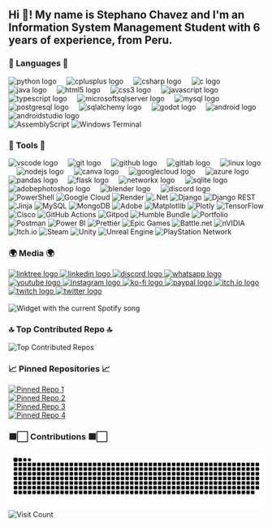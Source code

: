 <!DOCTYPE HTML>
<html lang="SP">
<head>
    <meta charset="UTF-8">
    <meta name="viewport" content="width=device-width, initial-scale=1.0">
    <link rel="stylesheet" href="/styles.css">
</head>
<body>
    <h2 class="center">Hi 👋! My name is Stephano Chavez and I'm an Information System Management Student with 6 years of experience, from Peru.</h2>
    <h3 class="center">💬 Languages 💬</h3>
    <div class="center">
        <img src="https://cdn.jsdelivr.net/gh/devicons/devicon/icons/python/python-original.svg" height="30" alt="python logo" />
        <img width="12" />
        <img src="https://cdn.jsdelivr.net/gh/devicons/devicon/icons/cplusplus/cplusplus-original.svg" height="30" alt="cplusplus logo" />
        <img width="12" />
        <img src="https://cdn.jsdelivr.net/gh/devicons/devicon/icons/csharp/csharp-original.svg" height="30" alt="csharp logo" />
        <img width="12" />
        <img src="https://cdn.jsdelivr.net/gh/devicons/devicon/icons/c/c-original.svg" height="30" alt="c logo" />
        <img width="12" />
        <img src="https://cdn.jsdelivr.net/gh/devicons/devicon/icons/java/java-original.svg" height="30" alt="java logo" />
        <img width="12" />
        <img src="https://cdn.jsdelivr.net/gh/devicons/devicon/icons/html5/html5-original.svg" height="30" alt="html5 logo" />
        <img width="12" />
        <img src="https://cdn.jsdelivr.net/gh/devicons/devicon/icons/css3/css3-original.svg" height="30" alt="css3 logo" />
        <img width="12" />
        <img src="https://cdn.jsdelivr.net/gh/devicons/devicon/icons/javascript/javascript-original.svg" height="30" alt="javascript logo" />
        <img width="12" />
        <img src="https://cdn.jsdelivr.net/gh/devicons/devicon/icons/typescript/typescript-original.svg" height="30" alt="typescript logo" />
        <img width="12" />
        <img src="https://cdn.jsdelivr.net/gh/devicons/devicon/icons/microsoftsqlserver/microsoftsqlserver-plain.svg" height="30" alt="microsoftsqlserver logo" />
        <img width="12" />
        <img src="https://cdn.jsdelivr.net/gh/devicons/devicon/icons/mysql/mysql-original.svg" height="30" alt="mysql logo" />
        <img width="12" />
        <img src="https://cdn.jsdelivr.net/gh/devicons/devicon/icons/postgresql/postgresql-original.svg" height="30" alt="postgresql logo" />
        <img width="12" />
        <img src="https://cdn.jsdelivr.net/gh/devicons/devicon/icons/sqlalchemy/sqlalchemy-original.svg" height="30" alt="sqlalchemy logo" />
        <img width="12" />
        <img src="https://cdn.jsdelivr.net/gh/devicons/devicon/icons/godot/godot-original.svg" height="30" alt="godot logo" />
        <img width="12" />
        <img src="https://cdn.jsdelivr.net/gh/devicons/devicon/icons/android/android-original.svg" height="30" alt="android logo" />
        <img width="12" />
        <img src="https://cdn.jsdelivr.net/gh/devicons/devicon/icons/androidstudio/androidstudio-original.svg" height="30" alt="androidstudio logo" />
    </div>
    <div class="center">
        <img src="https://img.shields.io/badge/assembly%20script-%23000000.svg?style=for-the-badge&logo=assemblyscript&logoColor=white" alt="AssemblyScript" />
        <img src="https://img.shields.io/badge/Windows%20Terminal-%234D4D4D.svg?style=for-the-badge&logo=windows-terminal&logoColor=white" alt="Windows Terminal" />
    </div>
    <h3 class="center">🔧 Tools 🔧</h3>
    <div class="center">
        <img src="https://cdn.jsdelivr.net/gh/devicons/devicon/icons/vscode/vscode-original.svg" height="40" alt="vscode logo" />
        <img width="12" />
        <img src="https://cdn.jsdelivr.net/gh/devicons/devicon/icons/git/git-original.svg" height="40" alt="git logo" />
        <img width="12" />
        <img src="https://cdn.jsdelivr.net/gh/devicons/devicon/icons/github/github-original.svg" height="40" alt="github logo" />
        <img width="12" />
        <img src="https://cdn.jsdelivr.net/gh/devicons/devicon/icons/gitlab/gitlab-original.svg" height="40" alt="gitlab logo" />
        <img width="12" />
        <img src="https://cdn.jsdelivr.net/gh/devicons/devicon/icons/linux/linux-original.svg" height="40" alt="linux logo" />
        <img width="12" />
        <img src="https://cdn.jsdelivr.net/gh/devicons/devicon/icons/nodejs/nodejs-original.svg" height="40" alt="nodejs logo" />
        <img width="12" />
        <img src="https://cdn.jsdelivr.net/gh/devicons/devicon/icons/canva/canva-original.svg" height="40" alt="canva logo" />
        <img width="12" />
        <img src="https://cdn.jsdelivr.net/gh/devicons/devicon/icons/googlecloud/googlecloud-original.svg" height="40" alt="googlecloud logo" />
        <img width="12" />
        <img src="https://cdn.jsdelivr.net/gh/devicons/devicon/icons/azure/azure-original.svg" height="40" alt="azure logo" />
        <img width="12" />
        <img src="https://cdn.jsdelivr.net/gh/devicons/devicon/icons/pandas/pandas-original.svg" height="40" alt="pandas logo" />
        <img width="12" />
        <img src="https://cdn.jsdelivr.net/gh/devicons/devicon/icons/flask/flask-original.svg" height="40" alt="flask logo" />
        <img width="12" />
        <img src="https://cdn.jsdelivr.net/gh/devicons/devicon/icons/networkx/networkx-original.svg" height="40" alt="networkx logo" />
        <img width="12" />
        <img src="https://cdn.jsdelivr.net/gh/devicons/devicon/icons/sqlite/sqlite-original.svg" height="40" alt="sqlite logo" />
        <img width="12" />
        <img src="https://cdn.simpleicons.org/adobephotoshop/31A8FF" height="40" alt="adobephotoshop logo" />
        <img width="12" />
        <img src="https://cdn.simpleicons.org/blender/F5792A" height="40" alt="blender logo" />
        <img width="12" />
        <img src="https://cdn.simpleicons.org/discord/5865F2" height="40" alt="discord logo" />
    </div>
    <div class="center">
        <img src="https://img.shields.io/badge/PowerShell-%235391FE.svg?style=for-the-badge&logo=powershell&logoColor=white" alt="PowerShell" />
        <img src="https://img.shields.io/badge/GoogleCloud-%234285F4.svg?style=for-the-badge&logo=google-cloud&logoColor=white" alt="Google Cloud" />
        <img src="https://img.shields.io/badge/Render-%46E3B7.svg?style=for-the-badge&logo=render&logoColor=white" alt="Render" />
        <img src="https://img.shields.io/badge/.NET-5C2D91?style=for-the-badge&logo=.net&logoColor=white" alt=".Net" />
        <img src="https://img.shields.io/badge/django-%23092E20.svg?style=for-the-badge&logo=django&logoColor=white" alt="Django" />
        <img src="https://img.shields.io/badge/DJANGO-REST-ff1709?style=for-the-badge&logo=django&logoColor=white&color=ff1709&labelColor=gray" alt="Django REST" />
        <img src="https://img.shields.io/badge/jinja-white.svg?style=for-the-badge&logo=jinja&logoColor=black" alt="Jinja" />
        <img src="https://img.shields.io/badge/mysql-4479A1.svg?style=for-the-badge&logo=mysql&logoColor=white" alt="MySQL" />
        <img src="https://img.shields.io/badge/MongoDB-%234ea94b.svg?style=for-the-badge&logo=mongodb&logoColor=white" alt="MongoDB" />
        <img src="https://img.shields.io/badge/adobe-%23FF0000.svg?style=for-the-badge&logo=adobe&logoColor=white" alt="Adobe" />
        <img src="https://img.shields.io/badge/Matplotlib-%23ffffff.svg?style=for-the-badge&logo=Matplotlib&logoColor=black" alt="Matplotlib" />
        <img src="https://img.shields.io/badge/Plotly-%233F4F75.svg?style=for-the-badge&logo=plotly&logoColor=white" alt="Plotly" />
        <img src="https://img.shields.io/badge/TensorFlow-%23FF6F00.svg?style=for-the-badge&logo=TensorFlow&logoColor=white" alt="TensorFlow" />
        <img src="https://img.shields.io/badge/cisco-%23049fd9.svg?style=for-the-badge&logo=cisco&logoColor=black" alt="Cisco" />
        <img src="https://img.shields.io/badge/github%20actions-%232671E5.svg?style=for-the-badge&logo=githubactions&logoColor=white" alt="GitHub Actions" />
        <img src="https://img.shields.io/badge/gitpod-f06611.svg?style=for-the-badge&logo=gitpod&logoColor=white" alt="Gitpod" />
        <img src="https://img.shields.io/badge/HumbleBundle-%23494F5C.svg?style=for-the-badge&logo=HumbleBundle&logoColor=white" alt="Humble Bundle" />
        <img src="https://img.shields.io/badge/Portfolio-%23000000.svg?style=for-the-badge&logo=firefox&logoColor=#FF7139" alt="Portfolio" />
        <img src="https://img.shields.io/badge/Postman-FF6C37?style=for-the-badge&logo=postman&logoColor=white" alt="Postman" />
        <img src="https://img.shields.io/badge/power_bi-F2C811?style=for-the-badge&logo=powerbi&logoColor=black" alt="Power BI" />
        <img src="https://img.shields.io/badge/prettier-%23F7B93E.svg?style=for-the-badge&logo=prettier&logoColor=black" alt="Prettier" />
        <img src="https://img.shields.io/badge/epicgames-%23313131.svg?style=for-the-badge&logo=epicgames&logoColor=white" alt="Epic Games" />
        <img src="https://img.shields.io/badge/battle.net-%2300AEFF.svg?style=for-the-badge&logo=battle.net&logoColor=white" alt="Battle.net" />
        <img src="https://img.shields.io/badge/nVIDIA-%2376B900.svg?style=for-the-badge&logo=nVIDIA&logoColor=white" alt="nVIDIA" />
        <img src="https://img.shields.io/badge/Itch-%23FF0B34.svg?style=for-the-badge&logo=Itch.io&logoColor=white" alt="Itch.io" />
        <img src="https://img.shields.io/badge/steam-%23000000.svg?style=for-the-badge&logo=steam&logoColor=white" alt="Steam" />
        <img src="https://img.shields.io/badge/unity-%23000000.svg?style=for-the-badge&logo=unity&logoColor=white" alt="Unity" />
        <img src="https://img.shields.io/badge/unrealengine-%23313131.svg?style=for-the-badge&logo=unrealengine&logoColor=white" alt="Unreal Engine" />
        <img src="https://img.shields.io/badge/PSN-%230070D1.svg?style=for-the-badge&logo=Playstation&logoColor=white" alt="PlayStation Network" />
    </div>
    <h3 class="center"> 🌍 Media 🌍</h3>
    <div class="center">
        <a href="https://linktr.ee/darkas_overgold" target="_blank">
            <img src="https://img.shields.io/static/v1?message=Darkas%20Overgold&logo=linktree&label=About%20me&color=1de9b6&logoColor=white&labelColor=&style=for-the-badge" height="35" alt="linktree logo" />
        </a>
        <a href="https://www.linkedin.com/in/darkas/" target="_blank">
            <img src="https://img.shields.io/static/v1?message=Manuel%20Stephano%20Chavez%20Anton&logo=linkedin&label=Certificates%20at&color=0077B5&logoColor=white&labelColor=&style=for-the-badge" height="35" alt="linkedin logo" />
        </a>
        <a href="https://discord.com/users/1c07914389250b..." target="_blank">
            <img src="https://img.shields.io/static/v1?message=dev.darkas.me&logo=discord&label=&color=7289DA&logoColor=white&labelColor=&style=for-the-badge" height="35" alt="discord logo" />
        </a>
        <a href="https://wa.me/message/RK4A4OUXMDS7G1" target="_blank">
            <img src="https://img.shields.io/static/v1?message=910030901&logo=whatsapp&label=+51&color=25D366&logoColor=white&labelColor=&style=for-the-badge" height="35" alt="whatsapp logo" />
        </a>
        <a href="https://youtube.com/@darkas_goldenvox?si=cW8HlLnrTiDhjcZU" target="_blank">
            <img src="https://img.shields.io/static/v1?message=Stephano&logo=youtube&label=Software%20Engineering%20PhD%20Adventure&color=FF0000&logoColor=white&labelColor=&style=for-the-badge" height="35" alt="youtube logo" />
        </a>
        <a href="https://www.instagram.com/darkas_vox_ch/" target="_blank">
            <img src="https://img.shields.io/static/v1?message=darkas_vox_ch&logo=instagram&label=&color=E4405F&logoColor=white&labelColor=&style=for-the-badge" height="35" alt="instagram logo" />
        </a>
        <a href="https://ko-fi.com/darkas_overgold" target="_blank">
            <img src="https://img.shields.io/static/v1?message=Buy%20me%20a%20girlfriend&logo=ko-fi&label=Comms%20open&color=F16061&logoColor=white&labelColor=&style=for-the-badge" height="35" alt="ko-fi logo" />
        </a>
        <a href="https://www.paypal.me/DarkasOvergold" target="_blank">
            <img src="https://img.shields.io/static/v1?message=Manuel%20Chavez%20Anton&logo=paypal&label=Tips&color=00457C&logoColor=white&labelColor=&style=for-the-badge" height="35" alt="paypal logo" />
        </a>
        <a href="https://darkas-overgold.itch.io/" target="_blank">
            <img src="https://img.shields.io/static/v1?message=Darkas&logo=itch.io&label=&color=0077B5&logoColor=white&labelColor=&style=for-the-badge" height="35" alt="itch.io logo" />
        </a>
        <a href="https://m.twitch.tv/darkas_overgold" target="_blank">
            <img src="https://img.shields.io/static/v1?message=Darkas_Overgold&logo=twitch&label=Streams%20at&color=9146FF&logoColor=white&labelColor=&style=for-the-badge" height="35" alt="twitch logo" />
        </a>
        <a href="https://x.com/Stephano113975" target="_blank">
            <img src="https://img.shields.io/static/v1?message=Twitter&logo=twitter&label=NSFW&color=1DA1F2&logoColor=white&labelColor=&style=for-the-badge" height="35" alt="twitter logo" />
        </a>
    </div>
    <div class="center"><br/>
        <img src="https://spotify-recently-played-readme.vercel.app/api?user=31sqjnud6eo52nwzyrr5o75wb63m&unique={true|1|on|yes}?theme=dark&scan=true&spin=true&rainbow=true" alt="Widget with the current Spotify song"/><br/>
    </div>
    <h3 class="center">🔝 Top Contributed Repo 🔝</h3>
    <div class="center">
        <img src="https://github-contributor-stats.vercel.app/api?username=Darkas-Overgold&limit=5&theme=nightowl&combine_all_yearly_contributions=true" alt="Top Contributed Repos"/>
    </div>
    <h3 class="center">📈 Pinned Repositories 📈</h3>
    <div class="center">
        <a href="https://github.com/Darkas-Overgold/Zegel_2024-2_Web_Development" target="_blank">
            <img src="https://github-readme-stats.vercel.app/api/pin/?username=Darkas-Overgold&repo=Zegel_2024-2_Web_Development&theme=dark" alt="Pinned Repo 1" /><br/>
        </a>
        <a href="https://github.com/Darkas-Overgold/UPC_2022-1_Programming_I_TF" target="_blank">
            <img src="https://github-readme-stats.vercel.app/api/pin/?username=Darkas-Overgold&repo=UPC_2022-1_Programming_I_TF&theme=dark" alt="Pinned Repo 2" /><br/>
        </a>
        <a href="https://github.com/Darkas-Overgold/UPC_2023-1_Discrete_Mathematics" target="_blank">
            <img src="https://github-readme-stats.vercel.app/api/pin/?username=Darkas-Overgold&repo=UPC_2023-1_Discrete_Mathematics&theme=dark" alt="Pinned Repo 3" /><br/>
        </a>
        <a href="https://github.com/Darkas-Overgold/UPC_2022-2_Algorithms_TF" target="_blank">
            <img src="https://github-readme-stats.vercel.app/api/pin/?username=Darkas-Overgold&repo=UPC_2022-2_Algorithms_TF&theme=dark" alt="Pinned Repo 4" /><br/>
        </a>
    </div>
    <h3 class="center">🟩⬜ Contributions 🟩⬜</h3>
    <div class="center">
        <img src="https://github.com/Platane/snk/raw/output/github-contribution-grid-snake.svg" alt="Gusano de Contribución" /><br/>
    </div>
    <div class="center">
        <a href="https://visitcount.itsvg.in/api?id=Darkas-Overgold&icon=2&color=6" target="_blank"></a>
        <img src="https://visitcount.itsvg.in/api?id=Darkas-Overgold&icon=2&color=6" alt="Visit Count"/>
    </div>
</body>
</html>
